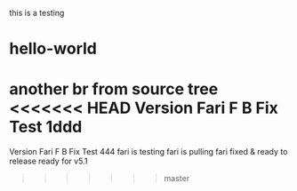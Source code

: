 this is a testing
# hello-world
another br
from source tree
<<<<<<< HEAD
Version Fari F B Fix Test 1ddd
=======
Version Fari F B Fix Test 444
fari is testing
fari is pulling
fari fixed & ready to release
ready for v5.1
>>>>>>> master
